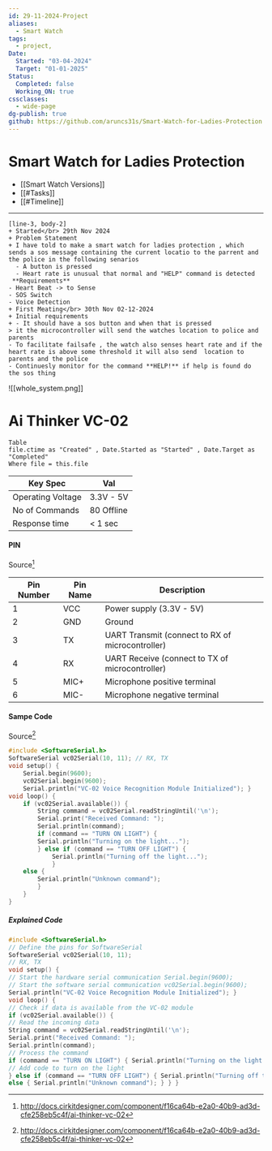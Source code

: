 ```yaml
---
id: 29-11-2024-Project
aliases:
  - Smart Watch
tags:
  - project,
Date:
  Started: "03-04-2024"
  Target: "01-01-2025"
Status:
  Completed: false
  Working_ON: true
cssclasses:
  - wide-page
dg-publish: true
github: https://github.com/aruncs31s/Smart-Watch-for-Ladies-Protection
---
```


# Smart Watch for Ladies Protection

- [[Smart Watch Versions]]
- [[#Tasks]]
- [[#Timeline]]

---

```timeline
[line-3, body-2]
+ Started</br> 29th Nov 2024
+ Problem Statement
+ I have told to make a smart watch for ladies protection , which sends a sos message containing the current locatio to the parrent and the police in the following senarios
  - A button is pressed
  - Heart rate is unusual that normal and "HELP" command is detected
 **Requirements**
- Heart Beat -> to Sense
- SOS Switch
- Voice Detection
+ First Meating</br> 30th Nov 02-12-2024
+ Initial requirements
+ - It should have a sos button and when that is pressed
> it the microcontroller will send the watches location to police and parents
- To facilitate failsafe , the watch also senses heart rate and if the heart rate is above some threshold it will also send  location to parents and the police
- Continuesly monitor for the command **HELP!** if help is found do the sos thing

```

![[whole_system.png]]
# Ai Thinker VC-02

```dataview
Table 
file.ctime as "Created" , Date.Started as "Started" , Date.Target as "Completed"
Where file = this.file
```

|Key Spec|Val|
|--|--|
|Operating Voltage|3.3V - 5V|
|No of Commands | 80 Offline| 
| Response time | < 1 sec| 

#### PIN 
Source[^1]

|Pin Number|Pin Name|Description|
|---|---|---|
|1|VCC|Power supply (3.3V - 5V)|
|2|GND|Ground|
|3|TX|UART Transmit (connect to RX of microcontroller)|
|4|RX|UART Receive (connect to TX of microcontroller)|
|5|MIC+|Microphone positive terminal|
|6|MIC-|Microphone negative terminal|

#### Sampe Code 
Source[^1] 
```cpp
#include <SoftwareSerial.h> 
SoftwareSerial vc02Serial(10, 11); // RX, TX 
void setup() { 
	Serial.begin(9600); 
	vc02Serial.begin(9600);
	Serial.println("VC-02 Voice Recognition Module Initialized"); } 
void loop() { 
	if (vc02Serial.available()) { 
		String command = vc02Serial.readStringUntil('\n'); 
		Serial.print("Received Command: "); 
		Serial.println(command); 
		if (command == "TURN ON LIGHT") { 
		Serial.println("Turning on the light...");
		} else if (command == "TURN OFF LIGHT") { 
			Serial.println("Turning off the light...");
			} 
	else { 
		Serial.println("Unknown command"); 
		} 
	} 
}
```

##### Explained Code

```cpp
#include <SoftwareSerial.h> 
// Define the pins for SoftwareSerial 
SoftwareSerial vc02Serial(10, 11);
// RX, TX 
void setup() { 
// Start the hardware serial communication Serial.begin(9600); 
// Start the software serial communication vc02Serial.begin(9600);
Serial.println("VC-02 Voice Recognition Module Initialized"); } 
void loop() { 
// Check if data is available from the VC-02 module 
if (vc02Serial.available()) { 
// Read the incoming data 
String command = vc02Serial.readStringUntil('\n'); 
Serial.print("Received Command: "); 
Serial.println(command); 
// Process the command 
if (command == "TURN ON LIGHT") { Serial.println("Turning on the light...");
// Add code to turn on the light 
} else if (command == "TURN OFF LIGHT") { Serial.println("Turning off the light..."); // Add code to turn off the light } 
else { Serial.println("Unknown command"); } } }
```
[^1]: http://docs.cirkitdesigner.com/component/f16ca64b-e2a0-40b9-ad3d-cfe258eb5c4f/ai-thinker-vc-02

